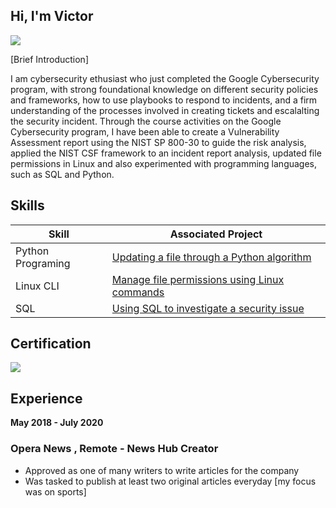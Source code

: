 ## Hi, I'm Victor
<a href="https://linkedin.com/in/victor-oyigeya-16ba87304?"><img src="https://img.shields.io/badge/-LinkedIn-0072b1?&style=for-the-badge&logo=linkedin&logoColor=white" /></a>

[Brief Introduction]

I am cybersecurity ethusiast who just completed the Google Cybersecurity program, with strong foundational knowledge on different security policies and frameworks, how to use playbooks to respond to incidents, and a firm understanding of the processes involved in creating tickets and escalalting the security incident. Through the course activities on the Google Cybersecurity program, I have been able to create a Vulnerability Assessment report using the NIST SP 800-30 to guide the risk analysis, applied the NIST CSF framework to an incident report analysis, updated file permissions in Linux and also experimented with programming languages, such as SQL and Python.
## Skills

| Skill                                 |Associated Project                         |                 
|---------------------------------------|-------------------------------------------|
| Python Programing                     | <a href="https://github.com/Victor-Oyigeya/Updating-a-file-through-a-Python-algorithm">Updating a file through a Python algorithm</a>|
| Linux CLI                             | <a href="https://github.com/Victor-Oyigeya/Manage-file-permissions-using-Linux-commands">Manage file permissions using Linux commands</a>|
| SQL                                   |  <a href="https://github.com/Victor-Oyigeya/Using-SQL-to-investigate-a-security-issue">Using SQL to investigate a security issue</a>|

 ## Certification   
<a href="https://coursera.org/share/84469517379f56f7ecaf4bf6480d4a3c"><img src="https://img.shields.io/badge/-Google-0F9D58?&style=for-the-badge&logo=google&logoColor=white"  /></a>
## Experience

<b>May 2018 - July 2020</b>
### Opera News , Remote - News Hub Creator

- Approved as one of many writers to write articles for the company 
- Was tasked to publish at least two original articles everyday [my focus was on sports] 
